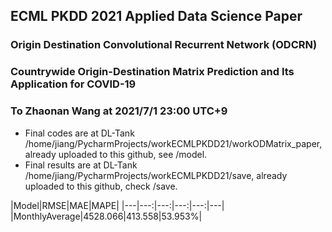 ## ECML PKDD 2021 Applied Data Science Paper
### Origin Destination Convolutional Recurrent Network (ODCRN)
### Countrywide Origin-Destination Matrix Prediction and Its Application for COVID-19

### To Zhaonan Wang at 2021/7/1 23:00 UTC+9
* Final codes are at DL-Tank /home/jiang/PycharmProjects/workECMLPKDD21/workODMatrix_paper, already uploaded to this github, see /model. <br>
* Final results are at DL-Tank /home/jiang/PycharmProjects/workECMLPKDD21/save, already uploaded to this github, check /save. <br>

|Model|RMSE|MAE|MAPE|
|---|---:|---:|---:|---:|---|
|MonthlyAverage|4528.066|413.558|53.953%|
